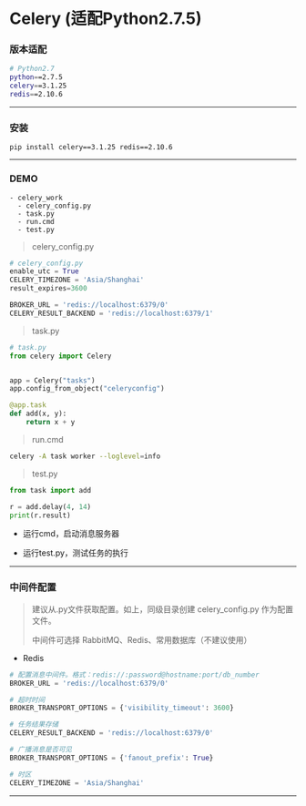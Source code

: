 # Celery (适配Python2.7.5)

### 版本适配

```sh
# Python2.7
python==2.7.5
celery==3.1.25
redis==2.10.6
```

---

### 安装

~~~
pip install celery==3.1.25 redis==2.10.6
~~~

---

### DEMO

~~~
- celery_work
  - celery_config.py
  - task.py
  - run.cmd
  - test.py
~~~

> celery_config.py

~~~python
# celery_config.py
enable_utc = True
CELERY_TIMEZONE = 'Asia/Shanghai'
result_expires=3600

BROKER_URL = 'redis://localhost:6379/0'
CELERY_RESULT_BACKEND = 'redis://localhost:6379/1'

~~~

> task.py

~~~python
# task.py
from celery import Celery


app = Celery("tasks")
app.config_from_object("celeryconfig")

@app.task
def add(x, y):
    return x + y
~~~

> run.cmd

~~~sh
celery -A task worker --loglevel=info
~~~

> test.py

~~~python
from task import add

r = add.delay(4, 14)
print(r.result)
~~~

- 运行cmd，启动消息服务器

- 运行test.py，测试任务的执行

---

### 中间件配置

> 建议从.py文件获取配置。如上，同级目录创建 celery_config.py 作为配置文件。
>
> 中间件可选择 RabbitMQ、Redis、常用数据库（不建议使用）

- Redis

~~~python
# 配置消息中间件。格式：redis://:password@hostname:port/db_number
BROKER_URL = 'redis://localhost:6379/0'

# 超时时间
BROKER_TRANSPORT_OPTIONS = {'visibility_timeout': 3600}

# 任务结果存储
CELERY_RESULT_BACKEND = 'redis://localhost:6379/0'

# 广播消息是否可见
BROKER_TRANSPORT_OPTIONS = {'fanout_prefix': True}

# 时区
CELERY_TIMEZONE = 'Asia/Shanghai'
~~~



---

